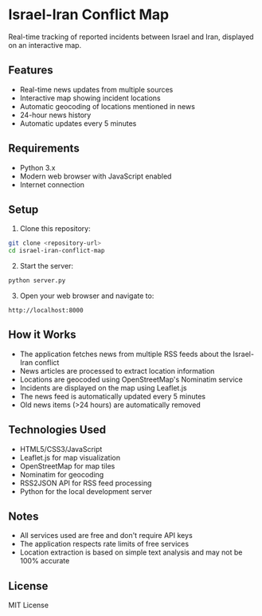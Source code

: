 # Israel-Iran Conflict Map

Real-time tracking of reported incidents between Israel and Iran, displayed on an interactive map.

## Features

- Real-time news updates from multiple sources
- Interactive map showing incident locations
- Automatic geocoding of locations mentioned in news
- 24-hour news history
- Automatic updates every 5 minutes

## Requirements

- Python 3.x
- Modern web browser with JavaScript enabled
- Internet connection

## Setup

1. Clone this repository:
```bash
git clone <repository-url>
cd israel-iran-conflict-map
```

2. Start the server:
```bash
python server.py
```

3. Open your web browser and navigate to:
```
http://localhost:8000
```

## How it Works

- The application fetches news from multiple RSS feeds about the Israel-Iran conflict
- News articles are processed to extract location information
- Locations are geocoded using OpenStreetMap's Nominatim service
- Incidents are displayed on the map using Leaflet.js
- The news feed is automatically updated every 5 minutes
- Old news items (>24 hours) are automatically removed

## Technologies Used

- HTML5/CSS3/JavaScript
- Leaflet.js for map visualization
- OpenStreetMap for map tiles
- Nominatim for geocoding
- RSS2JSON API for RSS feed processing
- Python for the local development server

## Notes

- All services used are free and don't require API keys
- The application respects rate limits of free services
- Location extraction is based on simple text analysis and may not be 100% accurate

## License

MIT License 